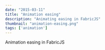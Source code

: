 ```yaml
---
date: "2015-03-11"
title: "Animation easing"
description: "Animating easing in FabricJS"
thumbnail: "animation-easing.png"
tags: ['animation']
---
```


Animation easing in FabricJS